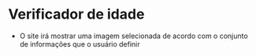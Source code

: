 # Verificador de idade

- O site irá mostrar uma imagem selecionada de acordo com o conjunto de informações que o usuário definir
